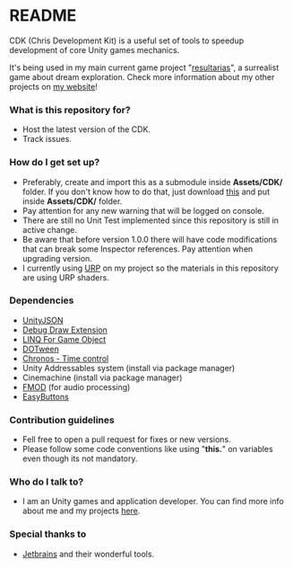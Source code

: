 # README #

CDK (Chris Development Kit) is a useful set of tools to speedup development of core Unity games mechanics. 

It's being used in my main current game project "[resultarias](https://gamejolt.com/games/resultarias/472865)", a surrealist game about dream exploration.
Check more information about my other projects on [my website](https://chrisjogos.com)!

### What is this repository for? ###

* Host the latest version of the CDK.
* Track issues.

### How do I get set up? ###

* Preferably, create and import this as a submodule inside **Assets/CDK/** folder. If you don't know how to do that, just download [this](https://github.com/Chrisdbhr/CDK/archive/master.zip) and put inside **Assets/CDK/** folder.
* Pay attention for any new warning that will be logged on console.
* There are still no Unit Test implemented since this repository is still in active change.
* Be aware that before version 1.0.0 there will have code modifications that can break some Inspector references. Pay attention when upgrading version.
* I currently using [URP](https://docs.unity3d.com/Packages/com.unity.render-pipelines.universal@latest) on my project so the materials in this repository are using URP shaders.

### Dependencies

* [UnityJSON](https://github.com/adragonite/UnityJSON)
* [Debug Draw Extension](https://assetstore.unity.com/packages/tools/debug-drawing-extension-11396)
* [LINQ For Game Object](https://github.com/neuecc/LINQ-to-GameObject-for-Unity)
* [DOTween](https://assetstore.unity.com/packages/tools/animation/dotween-hotween-v2-27676)
* [Chronos - Time control](https://ludiq.io/chronos)
* Unity Addressables system (install via package manager)
* Cinemachine (install via package manager)
* [FMOD](https://www.fmod.com) (for audio processing)
* [EasyButtons](https://openupm.com/packages/com.madsbangh.easybuttons/)

### Contribution guidelines ###

* Fell free to open a pull request for fixes or new versions.
* Please follow some code conventions like using "**this.**" on variables even though its not mandatory.

### Who do I talk to? ###

* I am an Unity games and application developer. You can find more info about me and my projects [here](https://chrisjogos.com).

### Special thanks to ###

* [Jetbrains](https://www.jetbrains.com/?from=ChrisDevelopmentKit) and their wonderful tools.